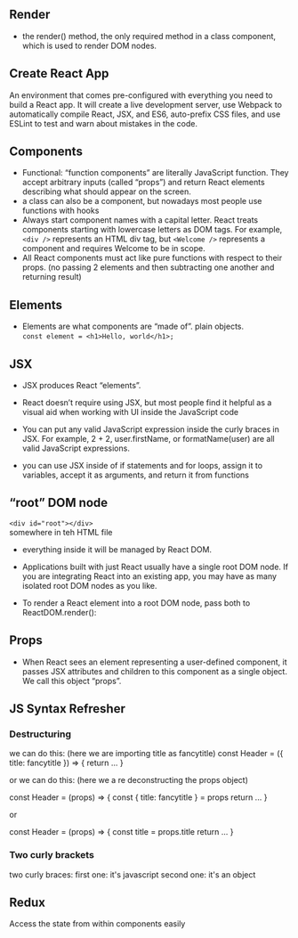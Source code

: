 

## Render

- the render() method, the only required method in a class component, which is used to render DOM nodes.

## Create React App

An environment that comes pre-configured with everything you need to build a React app. It will create a live development server, use Webpack to automatically compile React, JSX, and ES6, auto-prefix CSS files, and use ESLint to test and warn about mistakes in the code.


## Components

- Functional: “function components” are literally JavaScript function. They accept arbitrary inputs (called “props”) and return React elements describing what should appear on the screen.
- a class can also be a component, but nowadays most people use functions with hooks
- Always start component names with a capital letter. React treats components starting with lowercase letters as DOM tags. For example, `<div />` represents an HTML div tag, but `<Welcome />` represents a component and requires Welcome to be in scope.
- All React components must act like pure functions with respect to their props. (no passing 2 elements and then subtracting one another and returning result)


## Elements

- Elements are what components are “made of”.  plain objects.   
  `const element = <h1>Hello, world</h1>;`


## JSX

- JSX produces React “elements”.

- React doesn’t require using JSX, but most people find it helpful as a visual aid when working with UI inside the JavaScript code

- You can put any valid JavaScript expression inside the curly braces in JSX. For example, 2 + 2, user.firstName, or formatName(user) are all valid JavaScript expressions.

- you can use JSX inside of if statements and for loops, assign it to variables, accept it as arguments, and return it from functions


## “root” DOM node

`<div id="root"></div>`  
somewhere in teh HTML file

- everything inside it will be managed by React DOM.

- Applications built with just React usually have a single root DOM node. If you are integrating React into an existing app, you may have as many isolated root DOM nodes as you like.

- To render a React element into a root DOM node, pass both to ReactDOM.render():

## Props

- When React sees an element representing a user-defined component, it passes JSX attributes and children to this component as a single object. We call this object “props”.

<!-- function Welcome(props) {
  return <h1>Hello, {props.name}</h1>;
}

const element = <Welcome name="Sara" />;
ReactDOM.render(
  element,
  document.getElementById('root')
); -->


## JS Syntax Refresher

### Destructuring

we can do this: (here we are importing title as fancytitle)
const Header = ({ title: fancytitle }) => { 
    return ...  }


or we can do this: (here we a re deconstructing the props object)

const Header = (props) => {
    const { title: fancytitle } = props
    return ... }

or

const Header = (props) => {
    const title = props.title
    return ... }


### Two curly brackets 

two curly braces: first one: it's javascript second one: it's an object 
<!-- <h1 style={{color: 'red', backgroundColor: 'grey' }}>{title}</h1>  -->


## Redux

Access the state from within components easily 
